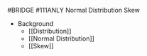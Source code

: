 #BRIDGE #111ANLY 
Normal Distribution
Skew

- Background
	- [[Distribution]]
	- [[Normal Distribution]]
	- [[Skew]]